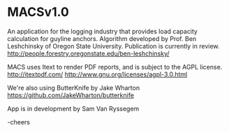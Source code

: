 MACSv1.0
========
An application for the logging industry that provides load capacity calculation for guyline anchors.
Algorithm developed by Prof. Ben Leshchinsky of Oregon State University. Publication is currently in review.
http://people.forestry.oregonstate.edu/ben-leshchinsky/


MACS uses Itext to render PDF reports, and is subject to the AGPL license.
http://itextpdf.com/
http://www.gnu.org/licenses/agpl-3.0.html

We're also using ButterKnife by Jake Wharton
https://github.com/JakeWharton/butterknife

App is in development by Sam Van Ryssegem

-cheers
